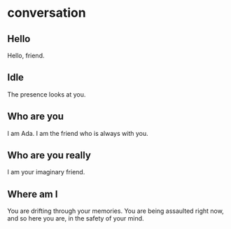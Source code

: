 # conversation

## Hello

Hello, friend.

## Idle

The presence looks at you.

## Who are you

I am Ada. I am the friend who is always with you.

## Who are you really

I am your imaginary friend.

## Where am I

You are drifting through your memories. You are being assaulted right now,
and so here you are, in the safety of your mind.